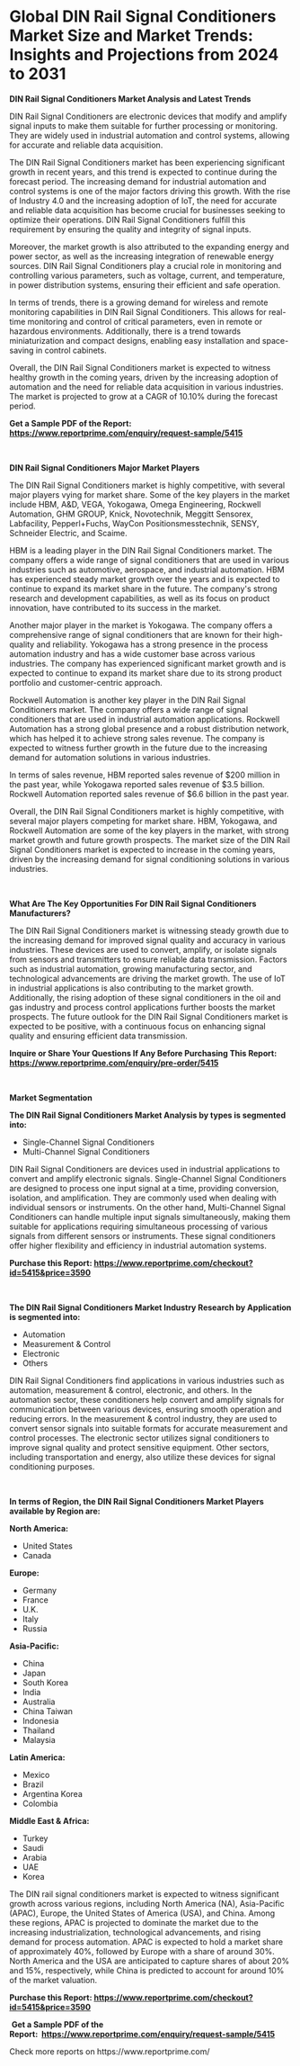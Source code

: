 <p><h1>Global DIN Rail Signal Conditioners Market Size and Market Trends: Insights and Projections from 2024 to 2031</h1></p><p><strong>DIN Rail Signal Conditioners Market Analysis and Latest Trends</strong></p>
<p><p>DIN Rail Signal Conditioners are electronic devices that modify and amplify signal inputs to make them suitable for further processing or monitoring. They are widely used in industrial automation and control systems, allowing for accurate and reliable data acquisition.</p><p>The DIN Rail Signal Conditioners market has been experiencing significant growth in recent years, and this trend is expected to continue during the forecast period. The increasing demand for industrial automation and control systems is one of the major factors driving this growth. With the rise of Industry 4.0 and the increasing adoption of IoT, the need for accurate and reliable data acquisition has become crucial for businesses seeking to optimize their operations. DIN Rail Signal Conditioners fulfill this requirement by ensuring the quality and integrity of signal inputs.</p><p>Moreover, the market growth is also attributed to the expanding energy and power sector, as well as the increasing integration of renewable energy sources. DIN Rail Signal Conditioners play a crucial role in monitoring and controlling various parameters, such as voltage, current, and temperature, in power distribution systems, ensuring their efficient and safe operation.</p><p>In terms of trends, there is a growing demand for wireless and remote monitoring capabilities in DIN Rail Signal Conditioners. This allows for real-time monitoring and control of critical parameters, even in remote or hazardous environments. Additionally, there is a trend towards miniaturization and compact designs, enabling easy installation and space-saving in control cabinets.</p><p>Overall, the DIN Rail Signal Conditioners market is expected to witness healthy growth in the coming years, driven by the increasing adoption of automation and the need for reliable data acquisition in various industries. The market is projected to grow at a CAGR of 10.10% during the forecast period.</p></p>
<p><strong>Get a Sample PDF of the Report:&nbsp; <a href="https://www.reportprime.com/enquiry/request-sample/5415">https://www.reportprime.com/enquiry/request-sample/5415</a></strong></p>
<p>&nbsp;</p>
<p><strong>DIN Rail Signal Conditioners Major Market Players</strong></p>
<p><p>The DIN Rail Signal Conditioners market is highly competitive, with several major players vying for market share. Some of the key players in the market include HBM, A&D, VEGA, Yokogawa, Omega Engineering, Rockwell Automation, GHM GROUP, Knick, Novotechnik, Meggitt Sensorex, Labfacility, Pepperl+Fuchs, WayCon Positionsmesstechnik, SENSY, Schneider Electric, and Scaime.</p><p>HBM is a leading player in the DIN Rail Signal Conditioners market. The company offers a wide range of signal conditioners that are used in various industries such as automotive, aerospace, and industrial automation. HBM has experienced steady market growth over the years and is expected to continue to expand its market share in the future. The company's strong research and development capabilities, as well as its focus on product innovation, have contributed to its success in the market.</p><p>Another major player in the market is Yokogawa. The company offers a comprehensive range of signal conditioners that are known for their high-quality and reliability. Yokogawa has a strong presence in the process automation industry and has a wide customer base across various industries. The company has experienced significant market growth and is expected to continue to expand its market share due to its strong product portfolio and customer-centric approach.</p><p>Rockwell Automation is another key player in the DIN Rail Signal Conditioners market. The company offers a wide range of signal conditioners that are used in industrial automation applications. Rockwell Automation has a strong global presence and a robust distribution network, which has helped it to achieve strong sales revenue. The company is expected to witness further growth in the future due to the increasing demand for automation solutions in various industries.</p><p>In terms of sales revenue, HBM reported sales revenue of $200 million in the past year, while Yokogawa reported sales revenue of $3.5 billion. Rockwell Automation reported sales revenue of $6.6 billion in the past year.</p><p>Overall, the DIN Rail Signal Conditioners market is highly competitive, with several major players competing for market share. HBM, Yokogawa, and Rockwell Automation are some of the key players in the market, with strong market growth and future growth prospects. The market size of the DIN Rail Signal Conditioners market is expected to increase in the coming years, driven by the increasing demand for signal conditioning solutions in various industries.</p></p>
<p>&nbsp;</p>
<p><strong>What Are The Key Opportunities For DIN Rail Signal Conditioners Manufacturers?</strong></p>
<p><p>The DIN Rail Signal Conditioners market is witnessing steady growth due to the increasing demand for improved signal quality and accuracy in various industries. These devices are used to convert, amplify, or isolate signals from sensors and transmitters to ensure reliable data transmission. Factors such as industrial automation, growing manufacturing sector, and technological advancements are driving the market growth. The use of IoT in industrial applications is also contributing to the market growth. Additionally, the rising adoption of these signal conditioners in the oil and gas industry and process control applications further boosts the market prospects. The future outlook for the DIN Rail Signal Conditioners market is expected to be positive, with a continuous focus on enhancing signal quality and ensuring efficient data transmission.</p></p>
<p><strong>Inquire or Share Your Questions If Any Before Purchasing This Report: <a href="https://www.reportprime.com/enquiry/pre-order/5415">https://www.reportprime.com/enquiry/pre-order/5415</a></strong></p>
<p>&nbsp;</p>
<p><strong>Market Segmentation</strong></p>
<p><strong>The DIN Rail Signal Conditioners Market Analysis by types is segmented into:</strong></p>
<p><ul><li>Single-Channel Signal Conditioners</li><li>Multi-Channel Signal Conditioners</li></ul></p>
<p><p>DIN Rail Signal Conditioners are devices used in industrial applications to convert and amplify electronic signals. Single-Channel Signal Conditioners are designed to process one input signal at a time, providing conversion, isolation, and amplification. They are commonly used when dealing with individual sensors or instruments. On the other hand, Multi-Channel Signal Conditioners can handle multiple input signals simultaneously, making them suitable for applications requiring simultaneous processing of various signals from different sensors or instruments. These signal conditioners offer higher flexibility and efficiency in industrial automation systems.</p></p>
<p><strong>Purchase this Report:&nbsp;<a href="https://www.reportprime.com/checkout?id=5415&price=3590">https://www.reportprime.com/checkout?id=5415&price=3590</a></strong></p>
<p>&nbsp;</p>
<p><strong>The DIN Rail Signal Conditioners Market Industry Research by Application is segmented into:</strong></p>
<p><ul><li>Automation</li><li>Measurement & Control</li><li>Electronic</li><li>Others</li></ul></p>
<p><p>DIN Rail Signal Conditioners find applications in various industries such as automation, measurement & control, electronic, and others. In the automation sector, these conditioners help convert and amplify signals for communication between various devices, ensuring smooth operation and reducing errors. In the measurement & control industry, they are used to convert sensor signals into suitable formats for accurate measurement and control processes. The electronic sector utilizes signal conditioners to improve signal quality and protect sensitive equipment. Other sectors, including transportation and energy, also utilize these devices for signal conditioning purposes.</p></p>
<p>&nbsp;</p>
<p><strong>In terms of Region, the DIN Rail Signal Conditioners Market Players available by Region are:</strong></p>
<p>
    <p> <strong> North America: </strong>
        <ul>
            <li>United States</li>
            <li>Canada</li>
        </ul>
        </p> 
    <p> <strong> Europe: </strong>
        <ul>
            <li>Germany</li>
            <li>France</li>
            <li>U.K.</li>
            <li>Italy</li>
            <li>Russia</li>
        </ul>
        </p> 
    <p> <strong> Asia-Pacific: </strong>
        <ul>
            <li>China</li>
            <li>Japan</li>
            <li>South Korea</li>
            <li>India</li>
            <li>Australia</li>
            <li>China Taiwan</li>
            <li>Indonesia</li>
            <li>Thailand</li>
            <li>Malaysia</li>
        </ul>
        </p> 
    <p> <strong> Latin America: </strong>
        <ul>
            <li>Mexico</li>
            <li>Brazil</li>
            <li>Argentina Korea</li>
            <li>Colombia</li>
        </ul>
        </p> 
    <p> <strong> Middle East & Africa: </strong>
        <ul>
            <li>Turkey</li>
            <li>Saudi</li>
            <li>Arabia</li>
            <li>UAE</li>
            <li>Korea</li>
        </ul>
    </p>
    </p>
<p><p>The DIN rail signal conditioners market is expected to witness significant growth across various regions, including North America (NA), Asia-Pacific (APAC), Europe, the United States of America (USA), and China. Among these regions, APAC is projected to dominate the market due to the increasing industrialization, technological advancements, and rising demand for process automation. APAC is expected to hold a market share of approximately 40%, followed by Europe with a share of around 30%. North America and the USA are anticipated to capture shares of about 20% and 15%, respectively, while China is predicted to account for around 10% of the market valuation.</p></p>
<p><strong>Purchase this Report: <a href="https://www.reportprime.com/checkout?id=5415&price=3590">https://www.reportprime.com/checkout?id=5415&price=3590</a></strong></p>
<p>&nbsp;<strong>Get a Sample PDF of the Report:&nbsp;&nbsp;<a href="https://www.reportprime.com/enquiry/request-sample/5415">https://www.reportprime.com/enquiry/request-sample/5415</a></strong></p>
<p><strong></strong></p>
<p>Check more reports on https://www.reportprime.com/</p>